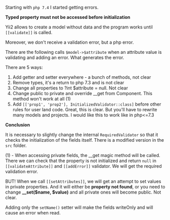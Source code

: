 Starting with ```php 7.4``` I started getting errors.

**Typed property must not be accessed before initialization**

Yii2 allows to create a model without data and the program works
until ```[[validate]]``` is called.

Moreover, we don't receive a validation error, but a php error.

There are the following calls ```$model->$attribute``` when an attribute value is validating and adding an error.
What generates the error.

There are 5 ways:
1) Add getter and setter everywhere - a bunch of methods, not clear
2) Remove types, it's a return to php 7.3 and is not clear
3) Change all properties to ?int $attribute = null. Not clear
4) Change public to private and override __get from Component. This method won't work at all (1)
5) Add ```[['prop1', 'prop2'], InitializedValidator::class]``` before other rules for user land code. Great, this is clear. But you'll have to rewrite many models and projects. I would like this to work like in php<=7.3

**Conclusion**

It is necessary to slightly change the internal ```RequiredValidator``` so that it checks the initialization of the fields itself.
There is a modified version in the ```src``` folder.

(1) - When accessing private fields, the __get magic method will be called.
There we can check that the property is not initialized and return ```null``` in
```[[validateAttribute]]``` and ```[[addError]]``` validator. We will get the required validation error.

BUT! When we call ```[[setAttributes]]```, we will get an attempt to set values in private properties.
And it will either be **property not found**, or you need to change **__set($name, $value)** and all private ones will become public.
Not clear. 

Adding only the ```setName()``` setter will make the fields writeOnly and will cause an error when read.